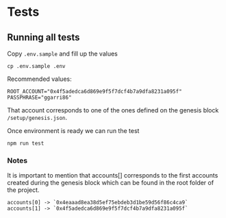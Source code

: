 # Tests

## Running all tests

Copy `.env.sample` and fill up the values
```
cp .env.sample .env
```

Recommended values:
```
ROOT_ACCOUNT="0x4f5adedca6d869e9f5f7dcf4b7a9dfa8231a095f"
PASSPHRASE="ggarri86"
```

That account corresponds to one of the ones defined
on the genesis block `/setup/genesis.json`.

Once environment is ready we can run the test
```
npm run test
```

### Notes

It is important to mention that accounts[] corresponds to the first accounts
created during the genesis block which can be found in 
the root folder of the project.

```
accounts[0] -> `0x4eaaad8ea38d5ef75ebdeb3d1be59d56f86c4ca9` 
accounts[1] -> `0x4f5adedca6d869e9f5f7dcf4b7a9dfa8231a095f`
```

